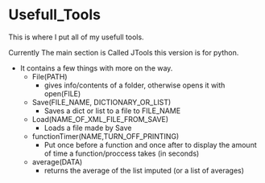 # Usefull_Tools
This is where I put all of my usefull tools.

Currently The main section is Called JTools this version is for python.
 - It contains a few things with more on the way.
    - File(PATH)
       - gives info/contents of a folder, otherwise opens it with open(FILE)
    - Save(FILE_NAME, DICTIONARY_OR_LIST) 
       - Saves a dict or list to a file to FILE_NAME
    - Load(NAME_OF_XML_FILE_FROM_SAVE)
       - Loads a file made by Save 
    - functionTimer(NAME,TURN_OFF_PRINTING)
       - Put once before a function and once after to display the amount of time a function/proccess takes (in seconds)
    - average(DATA)
       - returns the average of the list imputed (or a list of averages)
